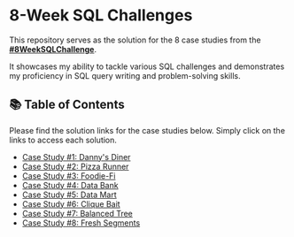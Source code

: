 # 8-Week SQL Challenges

This repository serves as the solution for the 8 case studies from the **[#8WeekSQLChallenge](https://8weeksqlchallenge.com)**. 

It showcases my ability to tackle various SQL challenges and demonstrates my proficiency in SQL query writing and problem-solving skills.

## 📚 Table of Contents

Please find the solution links for the case studies below. Simply click on the links to access each solution.
- [Case Study #1: Danny's Diner](https://github.com/katiehuangx/8-Week-SQL-Challenge/blob/main/Case%20Study%20%231%20-%20Danny's%20Diner/README.md)
- [Case Study #2: Pizza Runner](https://github.com/katiehuangx/8-Week-SQL-Challenge/blob/main/Case%20Study%20%232%20-%20Pizza%20Runner/README.md)
- [Case Study #3: Foodie-Fi](https://github.com/katiehuangx/8-Week-SQL-Challenge/blob/main/Case%20Study%20%233%20-%20Foodie-Fi/README.md)
- [Case Study #4: Data Bank](https://github.com/katiehuangx/8-Week-SQL-Challenge/blob/main/Case%20Study%20%234%20-%20Data%20Bank/README.md)
- [Case Study #5: Data Mart](https://github.com/katiehuangx/8-Week-SQL-Challenge/blob/main/Case%20Study%20%235%20-%20Data%20Mart/README.md)
- [Case Study #6: Clique Bait](https://github.com/katiehuangx/8-Week-SQL-Challenge/blob/main/Case%20Study%20%236%20-%20Clique%20Bait/README.md)
- [Case Study #7: Balanced Tree](https://github.com/katiehuangx/8-Week-SQL-Challenge/tree/main/Case%20Study%20%237%20-%20Balanced%20Tree%20Clothing%20Co.)
- [Case Study #8: Fresh Segments](https://github.com/katiehuangx/8-Week-SQL-Challenge/blob/main/Case%20Study%20%238%3A%20Fresh%20Segments/README.md)
